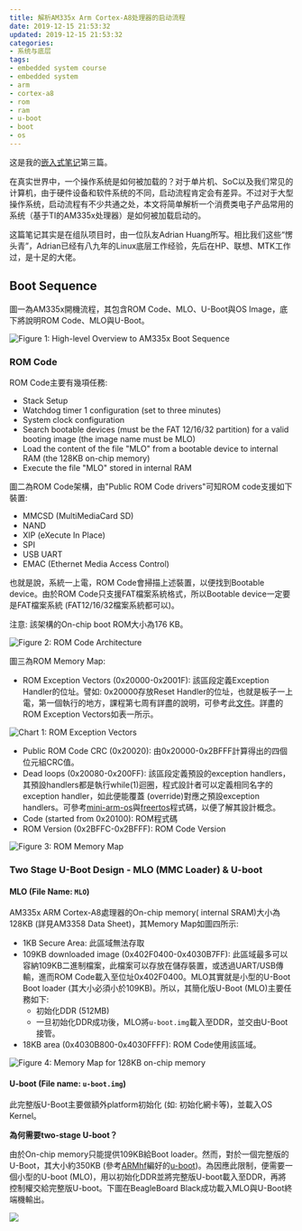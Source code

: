 ```yaml
---
title: 解析AM335x Arm Cortex-A8处理器的启动流程
date: 2019-12-15 21:53:32
updated: 2019-12-15 21:53:32
categories:
- 系统与底层
tags:
- embedded system course
- embedded system
- arm
- cortex-a8
- rom
- ram
- u-boot
- boot
- os
---
```


这是我的[嵌入式笔记](https://blog.joouis.com/2019/12/09/watching-notes-revolution-os/)第三篇。

在真实世界中，一个操作系统是如何被加载的？对于单片机、SoC以及我们常见的计算机，由于硬件设备和软件系统的不同，启动流程肯定会有差异。不过对于大型操作系统，启动流程有不少共通之处，本文将简单解析一个消费类电子产品常用的系统（基于TI的AM335x处理器）是如何被加载启动的。

这篇笔记其实是在组队项目时，由一位队友Adrian Huang所写。相比我们这些“愣头青”，Adrian已经有八九年的Linux底层工作经验，先后在HP、联想、MTK工作过，是十足的大佬。

<!-- more -->



## Boot Sequence

圖一為AM335x開機流程，其包含ROM Code、MLO、U-Boot與OS Image，底下將說明ROM Code、MLO與U-Boot。

![Figure 1: High-level Overview to AM335x Boot Sequence](https://ijrexq.bn.files.1drv.com/y4mX9xkUQI0Bru5Z650NymAW4M7z8au24r95TnCHHsV9itCLjqrqM8EctRKllEp08oUSsmfvy4RI-gVh77wYaOU7yyFDZ7jr7N7I5D6Wu_lGPZh7s3S0ne9hJ9cEeW8hsvWqozUOdC2wqCzCH-Q95SvRBftpgfMOJJHSR7TCyItWknIU8nzSEC2Vw36MOtuMBJzZyfHRmQH5OZC6I7R93R36w?width=999&height=683&cropmode=none)

### ROM Code

ROM Code主要有幾項任務:

- Stack Setup
- Watchdog timer 1  configuration (set to three minutes)
- System clock configuration
- Search bootable devices (must be the FAT 12/16/32 partition) for a valid booting image (the image name must be MLO)
- Load the content of the file "MLO" from a bootable device to internal RAM (the 128KB on-chip memory)
- Execute the file "MLO" stored in internal RAM



圖二為ROM Code架構，由"Public ROM Code drivers"可知ROM code支援如下裝置:

- MMCSD (MultiMediaCard SD)
- NAND
- XIP (eXecute In Place)
- SPI
- USB UART
- EMAC (Ethernet Media Access Control)



也就是說，系統一上電，ROM Code會掃描上述裝置，以便找到Bootable device。由於ROM Code只支援FAT檔案系統格式，所以Bootable device一定要是FAT檔案系統 (FAT12/16/32檔案系統都可以)。

注意: 該架構的On-chip boot ROM大小為176 KB。

![Figure 2: ROM Code Architecture](https://ijrgxq.bn.files.1drv.com/y4m91R7T1buLeODZG4ugSeHctLOIr7Pw3uVLGKvtPfWhS9GB7vFonpSTwASXEE7YmsbEKMoknKPgRjleSnwgRqoY-jLlag1dp3aiEbEFK2e3ckbi0smrslhehDMRAIUqolxSHQzVVyRoVUxTdxp_dkZiCujhrxLDin7ETfdoVPxcfxdIhql1UutK4J5Sv6z4qhh3v0PBQt2z0Uxm0WSGV6U5g?width=919&height=573&cropmode=none)



圖三為ROM Memory Map:

- ROM Exception Vectors (0x20000-0x2001F): 該區段定義Exception Handler的位址。譬如: 0x20000存放Reset Handler的位址，也就是板子一上電，第一個執行的地方，課程第七周有詳盡的說明，可參考此[文件](https://docs.google.com/document/d/1Ygl6cEGPXUffhTJE0K6B8zEtGmIuIdCjlZBkFlijUaE/edit)。詳盡的ROM Exception Vectors如表一所示。

![Chart 1: ROM Exception Vectors](https://ijrfxq.bn.files.1drv.com/y4mr5vbOMVqr2C2tsjR3qeH3JyeU4Y8x_zAtbshrWvRdC2EPswXAo9Hc_LwNojcmmkbW6Xs0dizUxHeDAxsecG0BfLfwQlqGFyOulBFIPuxAwIuag2tHF9ROM816OpZWgcxOEEmm4kRRDcUzHA5FGMr1k6HdHEmOIpwFqoVsP8uBQMVKw_BiTh64EKF0AyD79fvQl9DoB1ZFXUdYa40MW95Rw?width=921&height=242&cropmode=none)

- Public ROM Code CRC (0x20020): 由0x20000-0x2BFFF計算得出的四個位元組CRC值。
- Dead loops (0x20080-0x200FF): 該區段定義預設的exception handlers，其預設handlers都是執行while(1)迴圈，程式設計者可以定義相同名字的exception handler，如此便能覆蓋 (override)對應之預設exception handlers。可參考[mini-arm-os](https://github.com/jserv/mini-arm-os/blob/master/05-TimerInterrupt/startup.c#L63)與[freertos](https://github.com/embedded2015/freertos-basic/blob/master/freertos/libraries/CMSIS/CM3/DeviceSupport/ST/STM32F10x/startup/gcc_ride7/startup_stm32f10x_md.s#L124)程式碼，以便了解其設計概念。
- Code (started from 0x20100): ROM程式碼
- ROM Version (0x2BFFC-0x2BFFF): ROM Code Version

![Figure 3: ROM Memory Map](https://ijrdxq.bn.files.1drv.com/y4m1lZgiY0kQlxtKuuClWoEmBLOZYFp0mDWdCMnDla_RSbZC161f532Dwy1EjSxNjCOIKWkDgTN65FLfoE8NLWCgFRY029LQp5BZph_RbFh3VwThpt0Z0WgoIeHqezLJm-v4_6-YVGLzBqUHwizl0wxQ5-EODj0rt0kbpFeKq8bzkRKcxY5PSak9qKmJG6HKxHWDFruFFbQRPP4v92r6QDP6g?width=278&height=299&cropmode=none)



### Two Stage U-Boot Design - MLO (MMC Loader) & U-boot

#### MLO (File Name: `MLO`)

AM335x ARM Cortex-A8處理器的On-chip memory( internal SRAM)大小為128KB (詳見AM3358 Data Sheet)，其Memory Map如圖四所示:

- 1KB Secure Area: 此區域無法存取
- 109KB downloaded image (0x402F0400-0x4030B7FF): 此區域最多可以容納109KB二進制檔案，此檔案可以存放在儲存裝置，或透過UART/USB傳輸，進而ROM Code載入至位址0x402F0400。MLO其實就是小型的U-Boot Boot loader (其大小必須小於109KB)。所以，其簡化版U-Boot (MLO)主要任務如下:
  - 初始化DDR (512MB)
  - 一旦初始化DDR成功後，MLO將`u-boot.img`載入至DDR，並交由U-Boot接管。
- 18KB area (0x4030B800-0x4030FFFF): ROM Code使用該區域。

![Figure 4: Memory Map for 128KB on-chip memory](https://ijrbxq.bn.files.1drv.com/y4m4Moeghhw0ihVSV10wtEpfV51hlm3BlYa0MaWEVLa_ekCytzWsPBV6pRNWlq-huq-RPbjHe8MnlMNQutmLoUlVKmC6Pnu_8ye8PZTUrNFIDGewxKRvUJmDmyGLHQquJdjwUKF_mLgmAky_ttOjUaQ84do7KpIys2FbGmsSIHA3UEPYdhVSRA4GNv7Yp7QJ1Xt7adi1CPaKicmHUoswQK17g?width=914&height=637&cropmode=none)

#### U-boot (File name: `u-boot.img`)

此完整版U-Boot主要做額外platform初始化 (如: 初始化網卡等)，並載入OS Kernel。

**為何需要two-stage U-boot？**

由於On-chip memory只能提供109KB給Boot loader。然而，對於一個完整版的U-Boot，其大小約350KB (參考[ARMhf](http://www.armhf.com/download/)編好的[u-boot](http://s3.armhf.com/dist/bone/bone-uboot.tar.xz))。為因應此限制，便需要一個小型的U-boot (MLO)，用以初始化DDR並將完整版U-boot載入至DDR，再將控制權交給完整版U-boot。下圖在BeagleBoard Black成功載入MLO與U-Boot終端機輸出。

![](https://ijrcxq.bn.files.1drv.com/y4mb1ihQSrUuU4o5Gm9YglL6mLkaTvLOgqORGOXEkFkrvwveoOW5wYAf7CoOOlOgWCfswMZNgmQW1hEJr8tWyFr-7WTgkeItjQ7-FsNk0qBSYdenUNzuHddMLOQ9VKiD-RtiSTjf-Hq-Hx5yhI15hclmtEDcYFKok6R6h9OMBOugYBPd_P4-GlfjFPLdL4J7q0ZMQtmSQDT6iS29e7H0117DQ?width=875&height=661&cropmode=none)